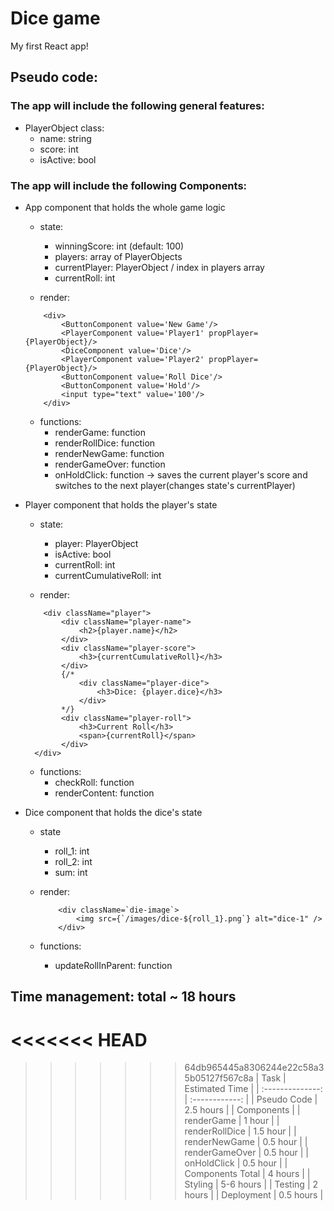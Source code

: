 # Dice game

My first React app!

## Pseudo code:

### The app will include the following general features:

-   PlayerObject class:
    -   name: string
    -   score: int
    -   isActive: bool

### The app will include the following Components:

-   App component that holds the whole game logic

    -   state:

        -   winningScore: int (default: 100)
        -   players: array of PlayerObjects
        -   currentPlayer: PlayerObject / index in players array
        -   currentRoll: int

    -   render:

    ```
        <div>
            <ButtonComponent value='New Game'/>
            <PlayerComponent value='Player1' propPlayer={PlayerObject}/>
            <DiceComponent value='Dice'/>
            <PlayerComponent value='Player2' propPlayer={PlayerObject}/>
            <ButtonComponent value='Roll Dice'/>
            <ButtonComponent value='Hold'/>
            <input type="text" value='100'/>
        </div>
    ```

    -   functions:
        -   renderGame: function
        -   renderRollDice: function
        -   renderNewGame: function
        -   renderGameOver: function
        -   onHoldClick: function -> saves the current player's score and switches to the next player(changes state's currentPlayer)

-   Player component that holds the player's state

    -   state:

        -   player: PlayerObject
        -   isActive: bool
        -   currentRoll: int
        -   currentCumulativeRoll: int

    -   render:

    ```
        <div className="player">
            <div className="player-name">
                <h2>{player.name}</h2>
            </div>
            <div className="player-score">
                <h3>{currentCumulativeRoll}</h3>
            </div>
            {/*
                <div className="player-dice">
                    <h3>Dice: {player.dice}</h3>
                </div>
            */}
            <div className="player-roll">
                <h3>Current Roll</h3>
                <span>{currentRoll}</span>
            </div>
      </div>
    ```

    -   functions:
        -   checkRoll: function
        -   renderContent: function

-   Dice component that holds the dice's state

    -   state

        -   roll_1: int
        -   roll_2: int
        -   sum: int

    -   render:

        ```
            <div className=`die-image`>
                <img src={`/images/dice-${roll_1}.png`} alt="dice-1" />
            </div>
        ```

    -   functions:
        -   updateRollInParent: function

## Time management: total ~ 18 hours

<<<<<<< HEAD
=======

>>>>>>> 64db965445a8306244e22c58a35b05127f567c8a
|       Task       | Estimated Time |
| :--------------: | :------------: |
|   Pseudo Code    |   2.5 hours    |
|    Components    |
|    renderGame    |     1 hour     |
|  renderRollDice  |    1.5 hour    |
|  renderNewGame   |    0.5 hour    |
|  renderGameOver  |    0.5 hour    |
|   onHoldClick    |    0.5 hour    |
| Components Total |    4 hours     |
|     Styling      |   5-6 hours    |
|     Testing      |    2 hours     |
|    Deployment    |   0.5 hours    |
